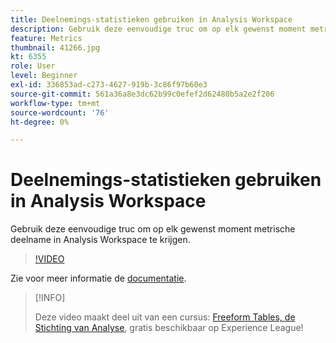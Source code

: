 ```yaml
---
title: Deelnemings-statistieken gebruiken in Analysis Workspace
description: Gebruik deze eenvoudige truc om op elk gewenst moment metrische deelname in Analysis Workspace te krijgen.
feature: Metrics
thumbnail: 41266.jpg
kt: 6355
role: User
level: Beginner
exl-id: 336853ad-c273-4627-919b-3c86f97b60e3
source-git-commit: 561a36a8e3dc62b99c0efef2d62480b5a2e2f206
workflow-type: tm+mt
source-wordcount: '76'
ht-degree: 0%

---
```


# Deelnemings-statistieken gebruiken in Analysis Workspace

Gebruik deze eenvoudige truc om op elk gewenst moment metrische deelname in Analysis Workspace te krijgen.

>[!VIDEO](https://video.tv.adobe.com/v/41266/?quality=12&learn=on)

Zie voor meer informatie de [documentatie](https://experienceleague.adobe.com/docs/analytics/components/calculated-metrics/calcmetric-workflow/participation-metric.html).

>[!INFO]
>
> Deze video maakt deel uit van een cursus: [Freeform Tables, de Stichting van Analyse](https://experienceleague.adobe.com/?recommended=Analytics-U-1-2020.3), gratis beschikbaar op Experience League!
